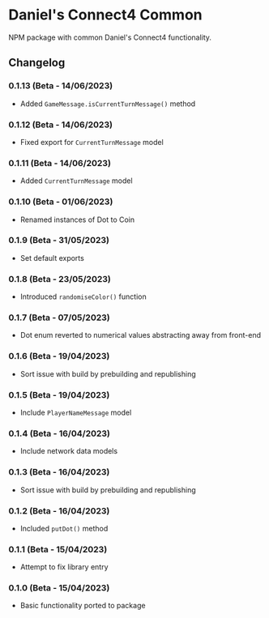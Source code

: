 # Daniel's Connect4 Common
NPM package with common Daniel's Connect4 functionality.

## Changelog
### 0.1.13 (Beta - 14/06/2023)
* Added ` GameMessage.isCurrentTurnMessage() ` method

### 0.1.12 (Beta - 14/06/2023)
* Fixed export for ` CurrentTurnMessage ` model

### 0.1.11 (Beta - 14/06/2023)
* Added ` CurrentTurnMessage ` model

### 0.1.10 (Beta - 01/06/2023)
* Renamed instances of Dot to Coin

### 0.1.9 (Beta - 31/05/2023)
* Set default exports

### 0.1.8 (Beta - 23/05/2023)
* Introduced ` randomiseColor() ` function

### 0.1.7 (Beta - 07/05/2023)
* Dot enum reverted to numerical values abstracting away from front-end

### 0.1.6 (Beta - 19/04/2023)
* Sort issue with build by prebuilding and republishing

### 0.1.5 (Beta - 19/04/2023)
* Include ` PlayerNameMessage ` model

### 0.1.4 (Beta - 16/04/2023)
* Include network data models

### 0.1.3 (Beta - 16/04/2023)
* Sort issue with build by prebuilding and republishing

### 0.1.2 (Beta - 16/04/2023)
* Included ` putDot() ` method

### 0.1.1 (Beta - 15/04/2023)
* Attempt to fix library entry

### 0.1.0 (Beta - 15/04/2023)
* Basic functionality ported to package